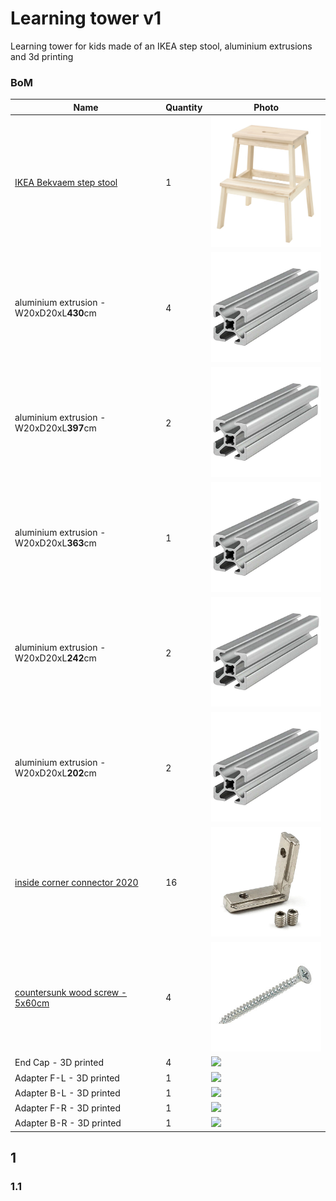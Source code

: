 # Learning tower v1
Learning tower for kids made of an IKEA step stool, aluminium extrusions and 3d printing

### BoM
| Name | Quantity | Photo |
|-|-|-|
| [IKEA Bekvaem step stool](https://www.ikea.com/gb/en/p/bekvaem-step-stool-aspen-10225589/) | 1 | <img src="./output/images/Bekvaem.png" width="250"> |
| aluminium extrusion - W20xD20xL**430**cm | 4 | <img src="./output/images/2020.jpg" width="250"> |
| aluminium extrusion - W20xD20xL**397**cm | 2 | <img src="./output/images/2020.jpg" width="250"> |
| aluminium extrusion - W20xD20xL**363**cm | 1 | <img src="./output/images/2020.jpg" width="250"> |
| aluminium extrusion - W20xD20xL**242**cm | 2 | <img src="./output/images/2020.jpg" width="250"> |
| aluminium extrusion - W20xD20xL**202**cm | 2 | <img src="./output/images/2020.jpg" width="250"> |
| [inside corner connector 2020](https://www.amazon.com/uxcell-Interior-Connector-Aluminum-Extrusion/dp/B07VP59DY5/ref=psdc_16412271_t2_B071LPFZM2) | 16 | <img src="./output/images/corner-connector.jpg" width="250"> |
| [countersunk wood screw - 5x60cm](https://www.amazon.com/Phillips-Drilling-Stainless-Drywall-Screws/dp/B07M7S6N4V/ref=sr_1_4?crid=2J7ESKXZ3AXOZ&keywords=wood%2Bscrew%2B5x60&qid=1644572210&sprefix=wood%2Bscrew%2B5x6%2Caps%2C168&sr=8-4&th=1) | 4 | <img src="./output/images/screw.jpg" width="250"> |
| End Cap - 3D printed | 4 | <img src="./output/images/.jpg" width="250"> |
| Adapter F-L - 3D printed | 1 | <img src="./output/images/.jpg" width="250"> |
| Adapter B-L - 3D printed | 1 | <img src="./output/images/.jpg" width="250"> |
| Adapter F-R - 3D printed | 1 | <img src="./output/images/.jpg" width="250"> |
| Adapter B-R - 3D printed | 1 | <img src="./output/images/.jpg" width="250"> |

## 1

### 1.1
